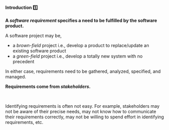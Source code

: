 <div id="title">

#### Introduction :one:

</div>

<div id="body">

**A _software requirement_ specifies a need to be fulfilled by the software product.**

A software project may be,
* a _brown-field_ project i.e., develop a product to replace/update an existing software product
* a _green-field_ project i.e., develop a totally new system with no precedent

In either case, requirements need to be gathered, analyzed, specified, and managed.

**Requirements come from _stakeholders_.**

<tip-box type="info"> 
  <include src="../../common/definitions.md#def-stakeholder"/>  
</tip-box>

Identifying requirements is often not easy. For example, stakeholders may not be aware of their precise needs, may not know how to communicate their requirements correctly, may not be willing to spend effort in identifying requirements, etc.

<!-- TODO: add more details -->

</div>

<div id="extras">
</div>